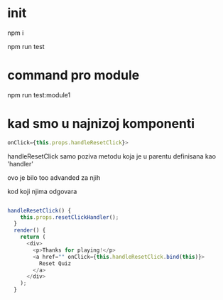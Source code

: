 # init

npm i

npm run test

# command pro module

npm run test:module1

# kad smo u najnizoj komponenti

```js
onClick={this.props.handleResetClick}>
```

handleResetClick samo poziva metodu koja je u parentu definisana kao 'handler'

ovo je bilo too advanded za njih

kod koji njima odgovara

```js

handleResetClick() {
    this.props.resetClickHandler();
  }
  render() {
    return (
      <div>
        <p>Thanks for playing!</p>
        <a href="" onClick={this.handleResetClick.bind(this)}>
          Reset Quiz
        </a>
      </div>
    );
  }
```
